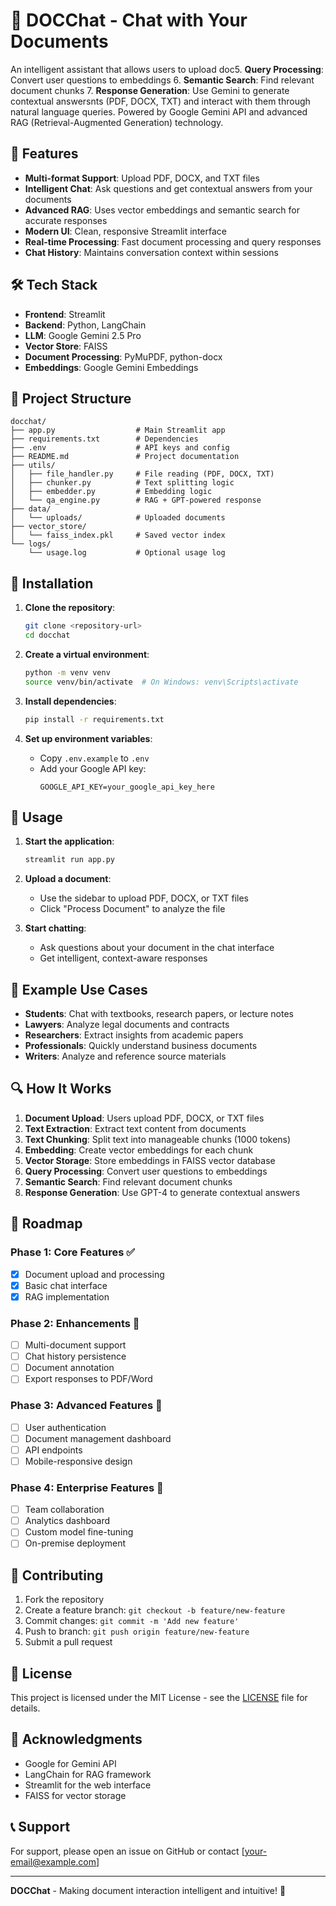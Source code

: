 # 🧠 DOCChat - Chat with Your Documents

An intelligent assistant that allows users to upload doc5. **Query Processing**: Convert user questions to embeddings
6. **Semantic Search**: Find relevant document chunks
7. **Response Generation**: Use Gemini to generate contextual answersnts (PDF, DOCX, TXT) and interact with them through natural language queries. Powered by Google Gemini API and advanced RAG (Retrieval-Augmented Generation) technology.

## 🚀 Features

- **Multi-format Support**: Upload PDF, DOCX, and TXT files
- **Intelligent Chat**: Ask questions and get contextual answers from your documents
- **Advanced RAG**: Uses vector embeddings and semantic search for accurate responses
- **Modern UI**: Clean, responsive Streamlit interface
- **Real-time Processing**: Fast document processing and query responses
- **Chat History**: Maintains conversation context within sessions

## 🛠️ Tech Stack

- **Frontend**: Streamlit
- **Backend**: Python, LangChain
- **LLM**: Google Gemini 2.5 Pro
- **Vector Store**: FAISS
- **Document Processing**: PyMuPDF, python-docx
- **Embeddings**: Google Gemini Embeddings

## 📁 Project Structure

```
docchat/
├── app.py                  # Main Streamlit app
├── requirements.txt        # Dependencies
├── .env                    # API keys and config
├── README.md               # Project documentation
├── utils/
│   ├── file_handler.py     # File reading (PDF, DOCX, TXT)
│   ├── chunker.py          # Text splitting logic
│   ├── embedder.py         # Embedding logic
│   └── qa_engine.py        # RAG + GPT-powered response
├── data/
│   └── uploads/            # Uploaded documents
├── vector_store/
│   └── faiss_index.pkl     # Saved vector index
└── logs/
    └── usage.log           # Optional usage log
```

## 🔧 Installation

1. **Clone the repository**:
   ```bash
   git clone <repository-url>
   cd docchat
   ```

2. **Create a virtual environment**:
   ```bash
   python -m venv venv
   source venv/bin/activate  # On Windows: venv\Scripts\activate
   ```

3. **Install dependencies**:
   ```bash
   pip install -r requirements.txt
   ```

4. **Set up environment variables**:
   - Copy `.env.example` to `.env`
   - Add your Google API key:
     ```
     GOOGLE_API_KEY=your_google_api_key_here
     ```

## 🚀 Usage

1. **Start the application**:
   ```bash
   streamlit run app.py
   ```

2. **Upload a document**:
   - Use the sidebar to upload PDF, DOCX, or TXT files
   - Click "Process Document" to analyze the file

3. **Start chatting**:
   - Ask questions about your document in the chat interface
   - Get intelligent, context-aware responses

## 📝 Example Use Cases

- **Students**: Chat with textbooks, research papers, or lecture notes
- **Lawyers**: Analyze legal documents and contracts
- **Researchers**: Extract insights from academic papers
- **Professionals**: Quickly understand business documents
- **Writers**: Analyze and reference source materials

## 🔍 How It Works

1. **Document Upload**: Users upload PDF, DOCX, or TXT files
2. **Text Extraction**: Extract text content from documents
3. **Text Chunking**: Split text into manageable chunks (1000 tokens)
4. **Embedding**: Create vector embeddings for each chunk
5. **Vector Storage**: Store embeddings in FAISS vector database
6. **Query Processing**: Convert user questions to embeddings
7. **Semantic Search**: Find relevant document chunks
8. **Response Generation**: Use GPT-4 to generate contextual answers

## 🎯 Roadmap

### Phase 1: Core Features ✅
- [x] Document upload and processing
- [x] Basic chat interface
- [x] RAG implementation

### Phase 2: Enhancements 🔄
- [ ] Multi-document support
- [ ] Chat history persistence
- [ ] Document annotation
- [ ] Export responses to PDF/Word

### Phase 3: Advanced Features 🔮
- [ ] User authentication
- [ ] Document management dashboard
- [ ] API endpoints
- [ ] Mobile-responsive design

### Phase 4: Enterprise Features 🏢
- [ ] Team collaboration
- [ ] Analytics dashboard
- [ ] Custom model fine-tuning
- [ ] On-premise deployment

## 🤝 Contributing

1. Fork the repository
2. Create a feature branch: `git checkout -b feature/new-feature`
3. Commit changes: `git commit -m 'Add new feature'`
4. Push to branch: `git push origin feature/new-feature`
5. Submit a pull request

## 📄 License

This project is licensed under the MIT License - see the [LICENSE](LICENSE) file for details.

## 🙏 Acknowledgments

- Google for Gemini API
- LangChain for RAG framework
- Streamlit for the web interface
- FAISS for vector storage

## 📞 Support

For support, please open an issue on GitHub or contact [your-email@example.com]

---

**DOCChat** - Making document interaction intelligent and intuitive! 🚀
